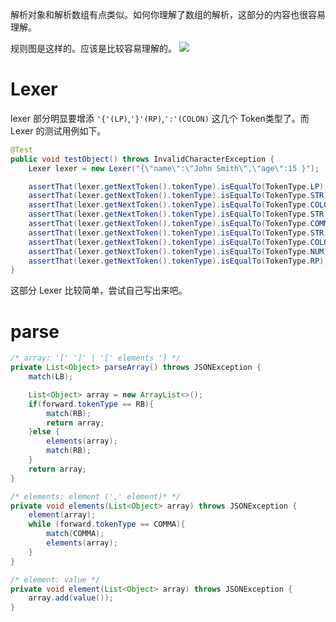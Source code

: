 解析对象和解析数组有点类似。如何你理解了数组的解析，这部分的内容也很容易理解。

规则图是这样的。应该是比较容易理解的。
![](https://www.json.org/object.gif)

# Lexer

lexer 部分明显要增添 `'{'(LP)`,`'}'(RP)`,`':'(COLON)` 这几个 Token类型了。而 Lexer 的测试用例如下。


```java
@Test
public void testObject() throws InvalidCharacterException {
	Lexer lexer = new Lexer("{\"name\":\"John Smith\",\"age\":15 }");

	assertThat(lexer.getNextToken().tokenType).isEqualTo(TokenType.LP);
	assertThat(lexer.getNextToken().tokenType).isEqualTo(TokenType.STR);
	assertThat(lexer.getNextToken().tokenType).isEqualTo(TokenType.COLON);
	assertThat(lexer.getNextToken().tokenType).isEqualTo(TokenType.STR);
	assertThat(lexer.getNextToken().tokenType).isEqualTo(TokenType.COMMA);
	assertThat(lexer.getNextToken().tokenType).isEqualTo(TokenType.STR);
	assertThat(lexer.getNextToken().tokenType).isEqualTo(TokenType.COLON);
	assertThat(lexer.getNextToken().tokenType).isEqualTo(TokenType.NUM);
	assertThat(lexer.getNextToken().tokenType).isEqualTo(TokenType.RP);
}
```

这部分 Lexer 比较简单，尝试自己写出来吧。

# parse
```java
/* array: '[' ']' | '[' elements '] */
private List<Object> parseArray() throws JSONException {
	match(LB);

	List<Object> array = new ArrayList<>();
	if(forward.tokenType == RB){
		match(RB);
		return array;
	}else {
		elements(array);
		match(RB);
	}
	return array;
}

/* elements: element (',' element)* */
private void elements(List<Object> array) throws JSONException {
	element(array);
	while (forward.tokenType == COMMA){
		match(COMMA);
		elements(array);
	}
}

/* element: value */
private void element(List<Object> array) throws JSONException {
	array.add(value());
}
```